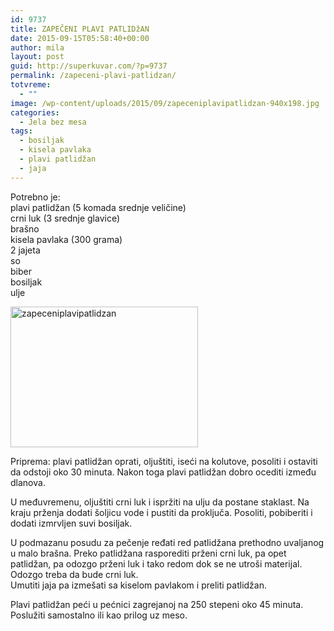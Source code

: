 ```yaml
---
id: 9737
title: ZAPEČENI PLAVI PATLIDžAN
date: 2015-09-15T05:58:40+00:00
author: mila
layout: post
guid: http://superkuvar.com/?p=9737
permalink: /zapeceni-plavi-patlidzan/
totvreme:
  - ""
image: /wp-content/uploads/2015/09/zapeceniplavipatlidzan-940x198.jpg
categories:
  - Jela bez mesa
tags:
  - bosiljak
  - kisela pavlaka
  - plavi patlidžan
  - jaja
---
```

Potrebno je:  
plavi patlidžan (5 komada srednje veličine)  
crni luk (3 srednje glavice)  
brašno  
kisela pavlaka (300 grama)  
2 jajeta  
so  
biber  
bosiljak  
ulje

[<img class="alignnone size-medium wp-image-9738" src="//superkuvar.com/wp-content/uploads/2015/09/zapeceniplavipatlidzan-300x225.jpg" alt="zapeceniplavipatlidzan" width="300" height="225" />](//superkuvar.com/wp-content/uploads/2015/09/zapeceniplavipatlidzan-e1442296299168.jpg)

Priprema: plavi patlidžan oprati, oljuštiti, iseći na kolutove, posoliti i ostaviti da odstoji oko 30 minuta. Nakon toga plavi patlidžan dobro ocediti između dlanova.

U međuvremenu, oljuštiti crni luk i ispržiti na ulju da postane staklast. Na kraju prženja dodati šoljicu vode i pustiti da proključa. Posoliti, pobiberiti i dodati izmrvljen suvi bosiljak.

U podmazanu posudu za pečenje ređati red patlidžana prethodno uvaljanog u malo brašna. Preko patlidžana rasporediti prženi crni luk, pa opet patlidžan, pa odozgo prženi luk i tako redom dok se ne utroši materijal. Odozgo treba da bude crni luk.  
Umutiti jaja pa izmešati sa kiselom pavlakom i preliti patlidžan.

Plavi patlidžan peći u pećnici zagrejanoj na 250 stepeni oko 45 minuta. Poslužiti samostalno ili kao prilog uz meso.